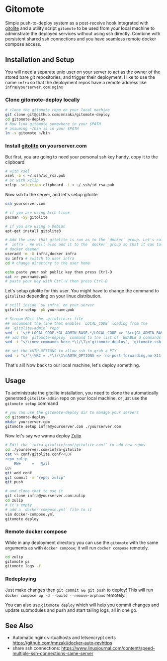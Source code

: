 # Gitomote

Simple push-to-deploy system as a post-receive hook integrated with
[gitolite](https://gitolite.com/) and a utility script `gitomote` to be used
from your local machine to adminstrate the deployed services without using ssh
directly. Combine with persistent shared ssh connections and you have seamless
remote docker compose access.

## Installation and Setup

You will need a separate unix user on your server to act as the owner of the
stored bare git repositories, and trigger their deployment. I like to use the
name `infra` so that the deployment repos have a remote address like
`infra@yourserver.com:nginx`

### Clone gitomote-deploy locally

```sh
# clone the gitomote repo on your local machine
git clone git@github.com:mnzaki/gitomote-deploy
cd gitomote-deploy
# Now link gitomote somewhere in your $PATH
# assuming ~/bin is in your $PATH
ln -s gitomote ~/bin
```

### Install [gitolite](https://gitolite.com/) on yourserver.com

But first, you are going to need your personal ssh key handy, copy it to the clipboard

```sh
# with xsel
xsel -b < ~/.ssh/id_rsa.pub
# or with xclip
xclip -selection clipboard -i < ~/.ssh/id_rsa.pub
```

Now ssh to the server, and let's setup gitolite

```sh
ssh yourserver.com

# if you are using Arch Linux
pacman -Sy gitolite

# if you are using a Debian
apt-get install gitolite3

# Add the user that gitolite is run as to the `docker` group. Let's call it
# `infra`. We will also add it to the `docker` group so that it can talk to the
# docker daemon
useradd -m -G infra,docker infra
su infra # switch to user infra
cd # change directory to the user home

echo paste your ssh public key then press Ctrl-D
cat >> yourname.pub
# paste your key with Ctrl-V then press Ctrl-D
```

Let's setup gitolite for this user. You might have to change the command to
`gitolite3` depending on your linux distribution.
```sh
# still inside `su infra` on your server
gitolite setup -pk yourname.pub

# Stream EDit the .gitolite.rc file
## uncomment the line that enables `LOCAL_CODE` loading from the
## `gitolite-admin` repo
sed -i 's/# LOCAL_CODE.*GL_ADMIN_BASE.*/LOCAL_CODE => "$rc{GL_ADMIN_BASE}\/local",/' .gitolite.rc
## add the `gitomote-deploy` command to the list of `ENABLE`d commands
sed -i "s/\(new commands here.*\)/\1\n'gitomote-deploy', 'gitomote-ssh',\n/" .gitolite.rc

## set the AUTH_OPTIONS to allow ssh to grab a PTY
sed -i "s/^\(%RC = .*\)/\1\nAUTH_OPTIONS => 'no-port-forwarding,no-X11-forwarding,no-agent-forwarding',\n/" .gitolite.rc
```

That's all! Now back to our local machine, let's deploy something.

## Usage

To administrate the gitolite installation, you need to clone the automatically
generated `gitolite-admin` repo on your local machine, or just use the
`gitomote setup` command

```sh
# you can use the gitomote-deploy dir to manage your servers
cd gitomote-deploy
mkdir yourserver.com
gitomote setup infra@yourserver.com ./yourserver.com
```

Now let's say we wanna deploy [Zulip](https://zulip.com)
```sh
# Edit the `infra-gitolite/conf/gitolite.conf` to add new repos
cd ./yourserver.com/infra-gitolite
cat >> conf/gitolite.conf<<EOF
repo zulip
    RW+     =   @all
EOF
git add conf
git commit -m "repo: zulip"
git push

# and clone that to use it
git clone infra@yourserver.com:zulip
cd zulip
# it's empty
# add a `docker-compose.yml` file to it
vim docker-compose.yml
gitomote deploy
```

### Remote docker compose

While in any deployment directory you can use the `gitomote` with the same
arguments as with `docker compose`; it will run `docker compose` remotely.

```sh
cd zulip
gitomote ps
gitomote logs -f
```

### Redeploying

Just make changes then `git commit && git push` to deploy! This will run
`docker compose up -d --build --remove-orphans` remotely.

You can also use `gitomote deploy` which will help you commit changes and update
submodules and push and start tailing logs, all in one go.

## See Also

- Automatic nginx virtualhosts and letsencrypt certs https://github.com/mnzaki/docker-auto-revhttps
- share ssh connections: https://www.linuxjournal.com/content/speed-multiple-ssh-connections-same-server
